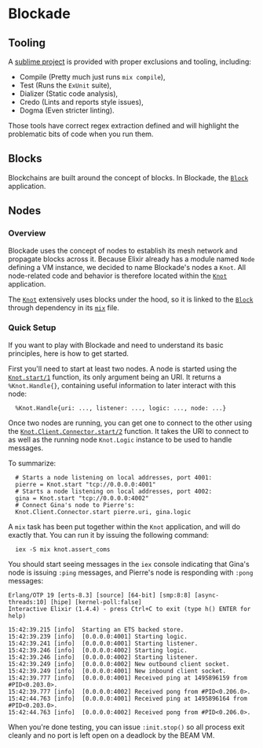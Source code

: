 # Blockade

## Tooling

A [sublime project](blockade.sublime-project) is provided with proper exclusions
and tooling, including:

- Compile (Pretty much just runs `mix compile`),
- Test (Runs the `ExUnit` suite),
- Dializer (Static code analysis),
- Credo (Lints and reports style issues),
- Dogma (Even stricter linting).

Those tools have correct regex extraction defined and will highlight the problematic
bits of code when you run them.

## Blocks

Blockchains are built around the concept of blocks. In Blockade, the
[`Block`](apps/block) application.

## Nodes

### Overview

Blockade uses the concept of nodes to establish its mesh network and propagate
blocks across it. Because Elixir already has a module named `Node` defining
a VM instance, we decided to name Blockade's nodes a `Knot`. All node-related
code and behavior is therefore located within the [`Knot`](apps/knot) application.

The [`Knot`](apps/knot) extensively uses blocks under the hood, so it is linked to
the [`Block`](apps/block) through dependency in its [`mix`](apps/knot/mix.exs)
file.

### Quick Setup

If you want to play with Blockade and need to understand its basic principles, here
is how to get started.

First you'll need to start at least two nodes. A node is started using the
[`Knot.start/1`](apps/knot/lib/knot.ex) function, its only argument being an URI.
It returns a `%Knot.Handle{}`, containing useful information to later interact with
this node:

      %Knot.Handle{uri: ..., listener: ..., logic: ..., node: ...}

Once two nodes are running, you can get one to connect to the other using
the [`Knot.Client.Connector.start/2`](apps/knot/lib/knot/client/connector.ex)
function. It takes the URI to connect to as well as the running node `Knot.Logic`
instance to be used to handle messages.

To summarize:

      # Starts a node listening on local addresses, port 4001:
      pierre = Knot.start "tcp://0.0.0.0:4001"
      # Starts a node listening on local addresses, port 4002:
      gina = Knot.start "tcp://0.0.0.0:4002"
      # Connect Gina's node to Pierre's:
      Knot.Client.Connector.start pierre.uri, gina.logic

A `mix` task has been put together within the `Knot` application, and will do
exactly that. You can run it by issuing the following command:

      iex -S mix knot.assert_coms

You should start seeing messages in the `iex` console indicating that Gina's node
is issuing `:ping` messages, and Pierre's node is responding with `:pong` messages:

```
Erlang/OTP 19 [erts-8.3] [source] [64-bit] [smp:8:8] [async-threads:10] [hipe] [kernel-poll:false]
Interactive Elixir (1.4.4) - press Ctrl+C to exit (type h() ENTER for help)

15:42:39.215 [info]  Starting an ETS backed store.
15:42:39.239 [info]  [0.0.0.0:4001] Starting logic.
15:42:39.241 [info]  [0.0.0.0:4001] Starting listener.
15:42:39.246 [info]  [0.0.0.0:4002] Starting logic.
15:42:39.246 [info]  [0.0.0.0:4002] Starting listener.
15:42:39.249 [info]  [0.0.0.0:4002] New outbound client socket.
15:42:39.249 [info]  [0.0.0.0:4001] New inbound client socket.
15:42:39.777 [info]  [0.0.0.0:4001] Received ping at 1495896159 from #PID<0.203.0>.
15:42:39.777 [info]  [0.0.0.0:4002] Received pong from #PID<0.206.0>.
15:42:44.763 [info]  [0.0.0.0:4001] Received ping at 1495896164 from #PID<0.203.0>.
15:42:44.763 [info]  [0.0.0.0:4002] Received pong from #PID<0.206.0>.
```

When you're done testing, you can issue `:init.stop()` so all process exit cleanly
and no port is left open on a deadlock by the BEAM VM.
